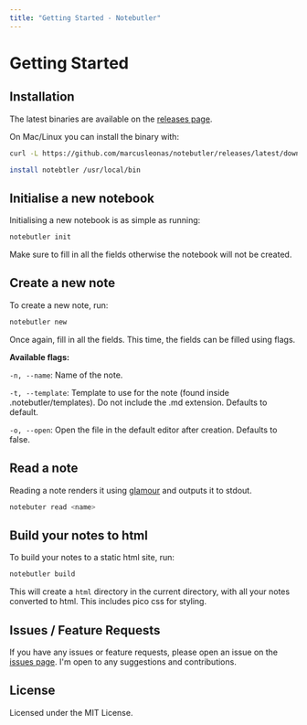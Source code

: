 ```yaml
---
title: "Getting Started - Notebutler"
---
```


# Getting Started

## Installation

The latest binaries are available on the [releases page](https://github.com/marcusleonas/notebutler/releases).

On Mac/Linux you can install the binary with:

```sh
curl -L https://github.com/marcusleonas/notebutler/releases/latest/download/<version>.tgz -o notebutler

install notebtler /usr/local/bin
```

## Initialise a new notebook

Initialising a new notebook is as simple as running:

```sh
notebutler init
```

Make sure to fill in all the fields otherwise the notebook will not be created.

## Create a new note

To create a new note, run:

```sh
notebutler new
```

Once again, fill in all the fields. This time, the fields can be filled using flags.

**Available flags:**

`-n, --name`: Name of the note.

`-t, --template`: Template to use for the note (found inside .notebutler/templates).
Do not include the .md extension. Defaults to default.

`-o, --open`: Open the file in the default editor after creation. Defaults to false.

## Read a note

Reading a note renders it using [glamour](https://github.com/charmbracelet/glamour)
and outputs it to stdout.

```sh
notebuter read <name>
```

## Build your notes to html

To build your notes to a static html site, run:

```sh
notebutler build
```

This will create a `html` directory in the current directory, with all your notes
converted to html. This includes pico css for styling.

## Issues / Feature Requests

If you have any issues or feature requests, please open an issue on the
[issues page](https://github.com/marcusleonas/notebutler/issues). I'm open
to any suggestions and contributions.

## License

Licensed under the MIT License.
